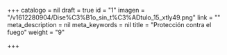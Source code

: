 +++
catalogo = nil
draft = true
id = "1"
imagen = "/v1612280904/Dise%C3%B1o_sin_t%C3%ADtulo_15_xtly49.png"
link = ""
meta_description = nil
meta_keywords = nil
title = "Protección contra el fuego"
weight = "9"

+++
